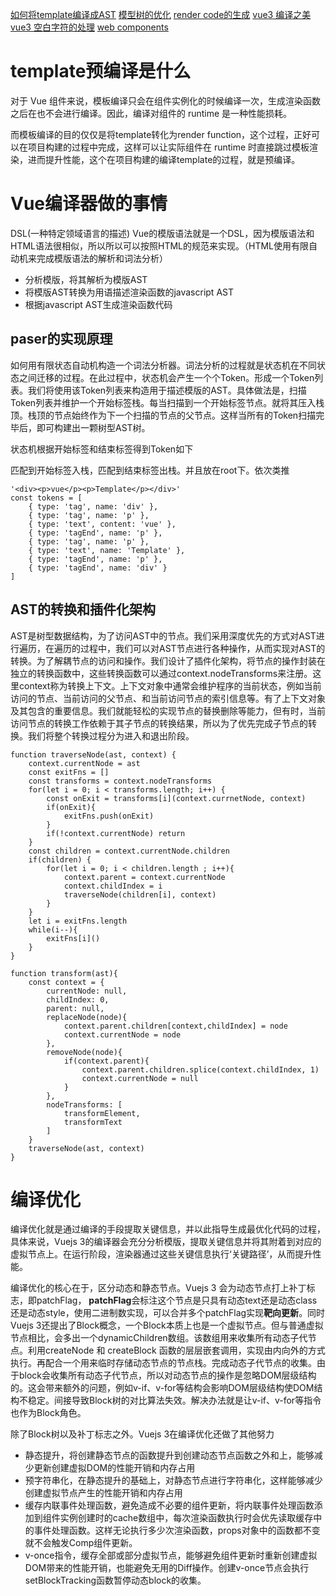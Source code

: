 [如何将template编译成AST](https://juejin.cn/post/7116296421816418311)
[模型树的优化](https://juejin.cn/post/7117085295798911012)
[render code的生成](https://juejin.cn/post/7121504219588198413)
[vue3 编译之美](https://juejin.cn/post/7124890499478978597)
[vue3 空白字符的处理](https://juejin.cn/post/7127074001897127943)
[web components](https://juejin.cn/post/7153521106916212744)
# template预编译是什么

对于 Vue 组件来说，模板编译只会在组件实例化的时候编译一次，生成渲染函数之后在也不会进行编译。因此，编译对组件的 runtime 是一种性能损耗。

而模板编译的目的仅仅是将template转化为render function，这个过程，正好可以在项目构建的过程中完成，这样可以让实际组件在 runtime 时直接跳过模板渲染，进而提升性能，这个在项目构建的编译template的过程，就是预编译。

# Vue编译器做的事情
DSL(一种特定领域语言的描述) Vue的模版语法就是一个DSL，因为模版语法和HTML语法很相似，所以所以可以按照HTML的规范来实现。（HTML使用有限自动机来完成模版语法的解析和词法分析）
* 分析模版，将其解析为模版AST
* 将模版AST转换为用语描述渲染函数的javascript AST
* 根据javascript AST生成渲染函数代码

## paser的实现原理
如何用有限状态自动机构造一个词法分析器。词法分析的过程就是状态机在不同状态之间迁移的过程。在此过程中，状态机会产生一个个Token。形成一个Token列表。我们将使用该Token列表来构造用于描述模版的AST。具体做法是，扫描Token列表并维护一个开始标签栈。每当扫描到一个开始标签节点。就将其压入栈顶。栈顶的节点始终作为下一个扫描的节点的父节点。这样当所有的Token扫描完毕后，即可构建出一颗树型AST树。

状态机根据开始标签和结束标签得到Token如下

匹配到开始标签入栈，匹配到结束标签出栈。并且放在root下。依次类推

```
'<div><p>vue</p><p>Template</p></div>'
const tokens = [
    { type: 'tag', name: 'div' },
    { type: 'tag', name: 'p' },
    { type: 'text', content: 'vue' },
    { type: 'tagEnd', name: 'p' },
    { type: 'tag', name: 'p' },
    { type: 'text', name: 'Template' },
    { type: 'tagEnd', name: 'p' },
    { type: 'tagEnd', name: 'div' }
]
```

## AST的转换和插件化架构
AST是树型数据结构，为了访问AST中的节点。我们采用深度优先的方式对AST进行遍历，在遍历的过程中，我们可以对AST节点进行各种操作，从而实现对AST的转换。为了解耦节点的访问和操作。我们设计了插件化架构，将节点的操作封装在独立的转换函数中，这些转换函数可以通过context.nodeTransforms来注册。这里context称为转换上下文。上下文对象中通常会维护程序的当前状态，例如当前访问的节点、当前访问的父节点、和当前访问节点的索引信息等。有了上下文对象及其包含的重要信息。我们就能轻松的实现节点的替换删除等能力，但有时，当前访问节点的转换工作依赖于其子节点的转换结果，所以为了优先完成子节点的转换。我们将整个转换过程分为进入和退出阶段。

```
function traverseNode(ast, context) {
    context.currentNode = ast
    const exitFns = []
    const transforms = context.nodeTransforms
    for(let i = 0; i < transforms.length; i++) {
        const onExit = transforms[i](context.currnetNode, context)
        if(onExit){
            exitFns.push(onExit)
        }
        if(!context.currentNode) return
    }
    const children = context.currentNode.children
    if(children) {
        for(let i = 0; i < children.length ; i++){
            context.parent = context.currentNode
            context.childIndex = i
            traverseNode(children[i], context)
        }
    }
    let i = exitFns.length
    while(i--){
        exitFns[i]()
    }
}
```

```
function transform(ast){
    const context = {
        currentNode: null,
        childIndex: 0,
        parent: null,
        replaceNode(node){
            context.parent.children[context,childIndex] = node
            context.currentNode = node
        },
        removeNode(node){
            if(context.parent){
                context.parent.children.splice(context.childIndex, 1)
                context.currentNode = null
            }
        },
        nodeTransforms: [
            transformElement,
            transformText
        ]
    }
    traverseNode(ast, context)
}
```

# 编译优化

编译优化就是通过编译的手段提取关键信息，并以此指导生成最优化代码的过程，具体来说，Vuejs 3的编译器会充分分析模版，提取关键信息并将其附着到对应的虚拟节点上。在运行阶段，渲染器通过这些关键信息执行‘关键路径’，从而提升性能。

编译优化的核心在于，区分动态和静态节点。Vuejs 3 会为动态节点打上补丁标志，即patchFlag， **patchFlag**会标注这个节点是只具有动态text还是动态class还是动态style，使用二进制数实现，可以合并多个patchFlag实现**靶向更新**。同时Vuejs 3还提出了Block概念，一个Block本质上也是一个虚拟节点。但与普通虚拟节点相比，会多出一个dynamicChildren数组。该数组用来收集所有动态子代节点。利用createNode 和 createBlock 函数的层层嵌套调用，实现由内向外的方式执行。再配合一个用来临时存储动态节点的节点栈。完成动态子代节点的收集。由于block会收集所有动态子代节点，所以对动态节点的操作是忽略DOM层级结构的。这会带来额外的问题，例如v-if、v-for等结构会影响DOM层级结构使DOM结构不稳定。间接导致Block树的对比算法失效。解决办法就是让v-if、v-for等指令也作为Block角色。

除了Block树以及补丁标志之外。Vuejs 3在编译优化还做了其他努力

* 静态提升，将创建静态节点的函数提升到创建动态节点函数之外和上，能够减少更新创建虚拟DOM的性能开销和内存占用
* 预字符串化，在静态提升的基础上，对静态节点进行字符串化，这样能够减少创建虚拟节点产生的性能开销和内存占用
* 缓存内联事件处理函数，避免造成不必要的组件更新，将内联事件处理函数添加到组件实例创建时的cache数组中，每次渲染函数执行时会优先读取缓存中的事件处理函数。这样无论执行多少次渲染函数，props对象中的函数都不变就不会触发Comp组件更新。
* v-once指令，缓存全部或部分虚拟节点，能够避免组件更新时重新创建虚拟DOM带来的性能开销，也能避免无用的Diff操作。创建v-once节点会执行setBlockTracking函数暂停动态block的收集。